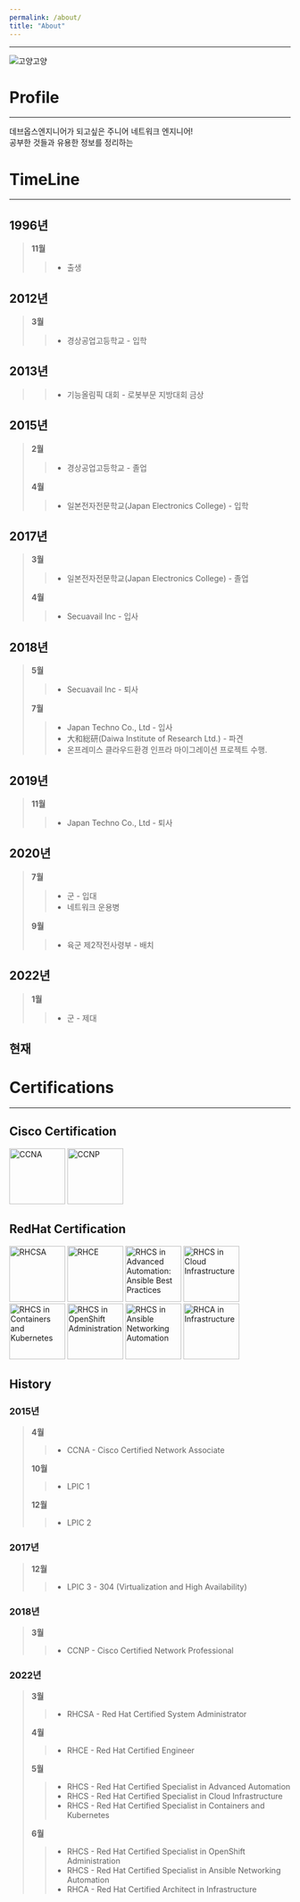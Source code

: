 ```yaml
---
permalink: /about/
title: "About"
---
```

---
![고양고양](https://avatars.githubusercontent.com/u/63218097?v=4)

# Profile  
---
데브옵스엔지니어가 되고싶은 주니어 네트워크 엔지니어!  
공부한 것들과 유용한 정보를 정리하는

# TimeLine
---
## 1996년  
>**11월**  
>> - 출생   

## 2012년  
>**3월**  
>> - 경상공업고등학교 - 입학  

## 2013년  
>> - 기능올림픽 대회 - 로봇부문 지방대회 금상  

## 2015년  
>**2월**  
>> - 경상공업고등학교 - 졸업  
>
>**4월**  
>> - 일본전자전문학교(Japan Electronics College) - 입학  

## 2017년  
>**3월**  
>> - 일본전자전문학교(Japan Electronics College) - 졸업   
> 
>**4월**  
>> - Secuavail Inc - 입사  

## 2018년  
>**5월**  
>> - Secuavail Inc - 퇴사  
> 
>**7월**  
>> - Japan Techno Co., Ltd - 입사  
>> - 大和総研(Daiwa Institute of Research Ltd.) - 파견  
>> - 온프레미스 클라우드환경 인프라 마이그레이션 프로젝트 수행.  


## 2019년  
>**11월**  
>> - Japan Techno Co., Ltd - 퇴사  
>  

## 2020년  
>**7월**  
>> - 군 - 입대  
>> - 네트워크 운용병  
>> 
>> 
>**9월**  
>> - 육군 제2작전사령부 - 배치  

## 2022년  
>**1월**  
>> - 군 - 제대  

## 현재  

# Certifications  
---
## Cisco Certification
<a href="https://www.credly.com/badges/7d904446-7329-4d53-93a4-df5be61c886f"><img src="https://images.credly.com/size/340x340/images/683783d8-eaac-4c37-a14d-11bd8a36321d/ccna_600.png" width=100 alt="CCNA"></a> 
<a href="https://www.credly.com/badges/6fa81a01-e9cc-430c-9578-8c51b2fb0e2a"><img src="https://images.credly.com/size/340x340/images/706353b7-3a49-4e7b-80d6-ce80a597f580/cisco_ccnp_R_26S.png" width=100 alt="CCNP"></a>  

## RedHat Certification
<a href="https://www.credly.com/badges/d795e65e-bc48-45ec-aef7-4caf709b73b5"><img src="https://images.credly.com/size/340x340/images/572de0ba-2c59-4816-a59d-b0e1687e45ee/image.png" width=100 alt="RHCSA"></a>
<a href="https://www.credly.com/badges/3c3513ae-173a-4dfb-8b9d-f8a63d63cd83"><img src="https://images.credly.com/size/340x340/images/19c4e804-54fe-4857-b022-7cfd5520596c/image.png" width=100 alt="RHCE"></a>
<a href="https://www.credly.com/badges/66aa7a55-51c2-44c2-81e8-b48375898a0f"><img src="https://images.credly.com/size/340x340/images/bac8e6c2-e93e-419b-9348-9b09c7ba283b/image.png" width=100 alt="RHCS in Advanced Automation: Ansible Best Practices"></a>
<a href="https://www.credly.com/badges/25ac6cbe-a7e4-4550-8cbe-e27691a9447a"><img src="https://images.credly.com/size/340x340/images/51c369dc-fe98-4642-8eb5-b994cc1231e0/image.png" width=100 alt="RHCS in Cloud Infrastructure"></a>
<a href="https://www.credly.com/badges/39c6dc08-8f48-40b4-9363-069369db9cbd"><img src="https://images.credly.com/size/340x340/images/1dd8824f-d6b6-4967-906a-7bd3c0063fae/image.png" width=100 alt="RHCS in Containers and Kubernetes"></a>
<a href="https://www.credly.com/badges/de96b347-fe6a-4d4c-9707-7163399282ce"><img src="https://images.credly.com/size/340x340/images/b8ca27dc-36f7-4ca4-ad86-b2610b5227ed/image.png" width=100 alt="RHCS in OpenShift Administration"></a>
<a href="https://www.credly.com/badges/32f35380-febb-445a-9c82-f0e71c9c15df"><img src="https://images.credly.com/size/340x340/images/4c31b83c-3570-4fed-9bb3-8518a6eb81ca/image.png" width=100 alt="RHCS in Ansible Networking Automation"></a>
<a href="https://www.credly.com/badges/bb34600e-6c4a-4fbf-910c-6dd8070fabbe"><img src="https://images.credly.com/size/340x340/images/fdac57a1-cecc-4790-89da-ac5e6121fef1/image.png" width=100 alt="RHCA in Infrastructure"></a>

## History  
### 2015년
>**4월**  
>> - CCNA - Cisco Certified Network Associate  
> 
>**10월**  
>> - LPIC 1  
> 
>**12월**  
>> - LPIC 2  

### 2017년
>**12월**  
>> - LPIC 3 - 304 (Virtualization and High Availability)  

### 2018년
>**3월**  
>> - CCNP - Cisco Certified Network Professional  

### 2022년
>**3월**  
>> - RHCSA - Red Hat Certified System Administrator  
> 
>**4월**  
>> - RHCE - Red Hat Certified Engineer  
> 
>**5월**  
>> - RHCS - Red Hat Certified Specialist in Advanced Automation  
>> - RHCS - Red Hat Certified Specialist in Cloud Infrastructure  
>> - RHCS - Red Hat Certified Specialist in Containers and Kubernetes  
> 
>**6월**  
>> - RHCS - Red Hat Certified Specialist in OpenShift Administration  
>> - RHCS - Red Hat Certified Specialist in Ansible Networking Automation  
>> - RHCA - Red Hat Certified Architect in Infrastructure  
> 

